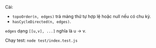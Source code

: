 Cài:
- `topoOrder(n, edges)` trả mảng thứ tự hợp lệ hoặc null nếu có chu kỳ.
- `hasCycleDirected(n, edges)`.

`edges` dạng `[[u,v], ...]` nghĩa là u -> v.

Chạy test: `node test/index.test.js`
